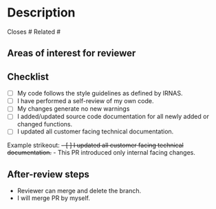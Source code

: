 # Description

<!--- A summary of the changes that this PR introduces. Provide a relevant motivation and context about this PR or link an issue that provides it. -->

Closes #
Related #

## Areas of interest for reviewer

<!--- Which parts of the code should code reviwer check?  -->

## Checklist

<!--- Check items that you fullfilled, strikeout the ones that do not apply and write why  -->
- [ ] My code follows the style guidelines as defined by IRNAS.
- [ ] I have performed a self-review of my own code.
- [ ] My changes generate no new warnings
- [ ] I added/updated source code documentation for all newly added or changed functions.
- [ ] I updated all customer facing technical documentation.

Example strikeout:
~~- [ ] I updated all customer facing technical documentation.~~ - This PR introduced only internal facing changes.

## After-review steps

<!--- Optional section, delete section or select one option -->
* Reviewer can merge and delete the branch.
* I will merge PR by myself.
